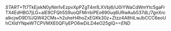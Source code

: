 $START$+Tt7TkEjxkN0yNm1vEzpvXpPZgT4m1LXVbj6/iJ0iYWaCdWmYtc5gaFrTX4EdHBG7jLG+alE9CFQh5S9uoQFMrrbiPEo690uq6URwAub537dL/7gnXrcaIkcjwD9D1/JQW42CMs+h2uheH4hoZxEGKk30z+Ztzz4A8hlLwJbCCC6eoUhCXldYNpeWTCPVMXE0QFlyEPO6wDiLD4eO25glQ==$END$